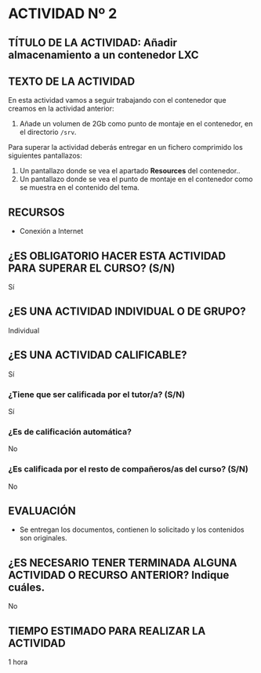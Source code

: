 # ACTIVIDAD Nº 2

## TÍTULO DE LA ACTIVIDAD: Añadir almacenamiento a un contenedor LXC

## TEXTO DE LA ACTIVIDAD

En esta actividad vamos a seguir trabajando con el contenedor que creamos en la actividad anterior:

1. Añade un volumen de 2Gb como punto de montaje en el contenedor, en el directorio `/srv`.

Para superar la actividad deberás entregar en un fichero comprimido los siguientes pantallazos:

1. Un pantallazo donde se vea el apartado **Resources** del contenedor..
2. Un pantallazo donde se vea el punto de montaje en el contenedor como se muestra en el contenido del tema.


## RECURSOS

* Conexión a Internet

## ¿ES OBLIGATORIO HACER ESTA ACTIVIDAD PARA SUPERAR EL CURSO? (S/N)

Sí

## ¿ES UNA ACTIVIDAD INDIVIDUAL O DE GRUPO?

Individual

## ¿ES UNA ACTIVIDAD CALIFICABLE?

Sí

### ¿Tiene que ser calificada por el tutor/a? (S/N)

Sí

### ¿Es de calificación automática?

No

### ¿Es calificada por el resto de compañeros/as del curso? (S/N)

No

## EVALUACIÓN

* Se entregan los documentos, contienen lo solicitado y los contenidos son originales.

## ¿ES NECESARIO TENER TERMINADA ALGUNA ACTIVIDAD O RECURSO ANTERIOR? Indique cuáles.

No

## TIEMPO ESTIMADO PARA REALIZAR LA ACTIVIDAD

1 hora

